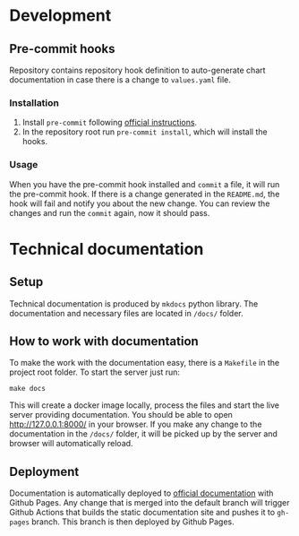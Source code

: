 # Development

## Pre-commit hooks

Repository contains repository hook definition to auto-generate chart documentation in case there is a change to `values.yaml` file.

### Installation

1. Install `pre-commit` following [official instructions](https://pre-commit.com/#install).
2. In the repository root run `pre-commit install`, which will install the hooks.

### Usage

When you have the pre-commit hook installed and `commit` a file, it will run the pre-commit hook. If there is a change generated in the `README.md`, the hook will fail and notify you about the new change. You can review the changes and run the `commit` again, now it should pass.


# Technical documentation

## Setup

Technical documentation is produced by `mkdocs` python library. The documentation and necessary files are located in `/docs/` folder.

## How to work with documentation

To make the work with the documentation easy, there is a `Makefile` in the project root folder. To start the server just run:

    make docs

This will create a docker image locally, process the files and start the live server providing documentation. You should be able to open http://127.0.0.1:8000/ in your browser. If you make any change to the documentation in the `/docs/` folder, it will be picked up by the server and browser will automatically reload.

## Deployment

Documentation is automatically deployed to [official documentation](https://atlassian-labs.github.io/data-center-helm-charts/) with Github Pages. Any change that is merged into the default branch will trigger Github Actions that builds the static documentation site and pushes it to `gh-pages` branch. This branch is then deployed by Github Pages.